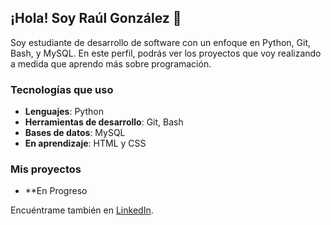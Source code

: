 ## ¡Hola! Soy Raúl González 👋
Soy estudiante de desarrollo de software con un enfoque en Python, Git, Bash, y MySQL. En este perfil, podrás ver los proyectos que voy realizando a medida que aprendo más sobre programación.

### Tecnologías que uso
- **Lenguajes**: Python
- **Herramientas de desarrollo**: Git, Bash
- **Bases de datos**: MySQL
- **En aprendizaje**: HTML y CSS

### Mis proyectos
- **En Progreso

Encuéntrame también en [LinkedIn](https://www.linkedin.com/in/raul-gonz%C3%A1lez-alguacil-316082266/).

<!---
- 👋 Hi, I’m @GonzalezA-Raul
- 👀 I’m interested in ...
- 🌱 I’m currently learning ...
- 💞️ I’m looking to collaborate on ...
- 📫 How to reach me ...
- 😄 Pronouns: ...
- ⚡ Fun fact: ...

GonzalezA-Raul/GonzalezA-Raul is a ✨ special ✨ repository because its `README.md` (this file) appears on your GitHub profile.
You can click the Preview link to take a look at your changes.
--->
